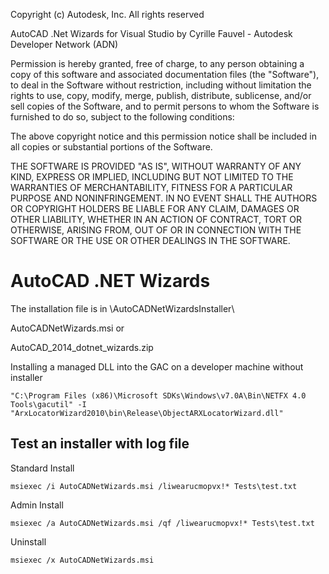 Copyright (c) Autodesk, Inc. All rights reserved 

AutoCAD .Net Wizards for Visual Studio
by Cyrille Fauvel - Autodesk Developer Network (ADN)


Permission is hereby granted, free of charge, to any person obtaining a copy of
this software and associated documentation files (the "Software"), to deal in
the Software without restriction, including without limitation the rights to
use, copy, modify, merge, publish, distribute, sublicense, and/or sell copies of
the Software, and to permit persons to whom the Software is furnished to do so,
subject to the following conditions:

The above copyright notice and this permission notice shall be included in all
copies or substantial portions of the Software.

THE SOFTWARE IS PROVIDED "AS IS", WITHOUT WARRANTY OF ANY KIND, EXPRESS OR
IMPLIED, INCLUDING BUT NOT LIMITED TO THE WARRANTIES OF MERCHANTABILITY, FITNESS
FOR A PARTICULAR PURPOSE AND NONINFRINGEMENT. IN NO EVENT SHALL THE AUTHORS OR
COPYRIGHT HOLDERS BE LIABLE FOR ANY CLAIM, DAMAGES OR OTHER LIABILITY, WHETHER
IN AN ACTION OF CONTRACT, TORT OR OTHERWISE, ARISING FROM, OUT OF OR IN
CONNECTION WITH THE SOFTWARE OR THE USE OR OTHER DEALINGS IN THE SOFTWARE.


AutoCAD .NET Wizards
=======================

The installation file is in \AutoCADNetWizardsInstaller\

AutoCADNetWizards.msi or

AutoCAD_2014_dotnet_wizards.zip


Installing a managed DLL into the GAC on a developer machine without installer

    "C:\Program Files (x86)\Microsoft SDKs\Windows\v7.0A\Bin\NETFX 4.0 Tools\gacutil" -I "ArxLocatorWizard2010\bin\Release\ObjectARXLocatorWizard.dll"

	
Test an installer with log file
--------------------------------------

Standard Install

    msiexec /i AutoCADNetWizards.msi /liwearucmopvx!* Tests\test.txt
	
	
Admin Install

    msiexec /a AutoCADNetWizards.msi /qf /liwearucmopvx!* Tests\test.txt
	
	
Uninstall

    msiexec /x AutoCADNetWizards.msi
	
